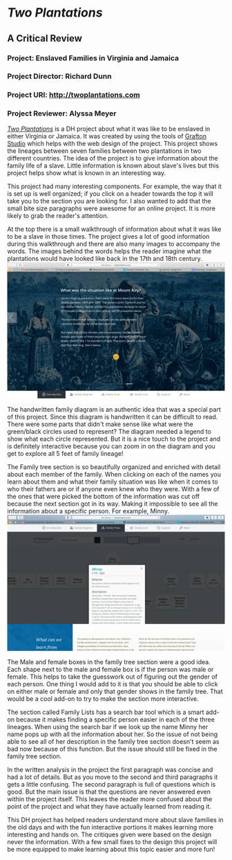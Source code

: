 # *Two Plantations*

## A Critical Review

### Project: Enslaved Families in Virginia and Jamaica

### Project Director: Richard Dunn

### Project URl: http://twoplantations.com

### Project Reviewer: Alyssa Meyer
 
 
 [*Two Plantations*](http://twoplantations.com) is a DH project about what it was like to be enslaved in either Virginia or Jamaica. It was created by using the tools of [Grafton Studio](https://graftonstudio.com) which helps with the web design of the project. This project shows the lineages between seven  families between two plantations in two different countries. The idea of the project is to give information about the family life of a slave. Little information is known about slave's lives but this project helps show what is known in an interesting way.

 This project had many interesting components. For example, the way that it is set up is well organized; if you click on a header towards the top it will take you to the section you are looking for. I also wanted to add that the small bite size paragraphs were awesome for an online project. It is more likely to grab the reader's attention.
 
 At the top there is a small walkthrough of information about what it was like to be a slave in those times. The project gives a lot of good information during this walkthrough and there are also many images to accompany the words. The images behind the words helps the reader imagine what the plantations would have looked like back in the 17th and 18th century. ![This is an example from the top where it is talking about what it was like to be enslaved at the plantation in Mount Airy](https://raw.githubusercontent.com/AlyssaM9988/alyssa-meyer/master/Screen%20Shot%202020-09-21%20at%2010.08.51%20AM.png)

The handwritten family diagram is an authentic idea that was a special part of this project. Since this diagram is handwritten it can be difficult to read. There were some parts that didn't make sense like what were the green/black circles used to represent? The diagram needed a legend to show what each circle represented. But it is a nice touch to the project and is definitely interactive because you can zoom in on the diagram and you get to explore all 5 feet of family lineage!

The Family tree section is so beautifully organized and enriched with detail about each member of the family. When clicking on each of the names you learn about them and what their family situation was like when it comes to who their fathers are or if anyone even knew who they were. With a few of the ones that were picked the bottom of the information was cut off because the next section got in its way. Making it impossible to see all the information about a specific person. For example, Minny. ![Minny has a lot of information but when clicking on her name it gets cut off.](https://raw.githubusercontent.com/AlyssaM9988/alyssa-meyer/master/Screen%20Shot%202020-09-21%20at%209.34.51%20AM.png)


The Male and female boxes in the family tree section were a good idea. Each shape next to the male and female box is if the person was male or female. This helps to take the guesswork out of figuring out the gender of each person. One thing I would add to it is that you should be able to click on either male or female and only that gender shows in the family tree. That would be a cool add-on to try to make the section more interactive.

The section called Family Lists has a search bar tool which is a smart add-on because it makes finding a specific person easier in each of the three lineages. When using the search bar if we look up the name Minny her name pops up with all the information about her. So the issue of not being able to see all of her description in the family tree section doesn't seem as bad now because of this function. But the issue should still be fixed in the family tree section.

In the written analysis in the project the first paragraph was concise and had a lot of details. But as you move to the second and third paragraphs it gets a little confusing. The second paragraph is full of questions which is good. But the main issue is that the questions are never answered even within the project itself. This leaves the reader more confused about the point of the project and what they have actually learned from reading it. 

This DH project has helped readers understand more about slave families in the old days and with the fun interactive portions it makes learning more interesting and hands on. The critiques given were based on the design never the information. With a few small fixes to the design this project will be more equipped to make learning about this topic easier and more fun!

